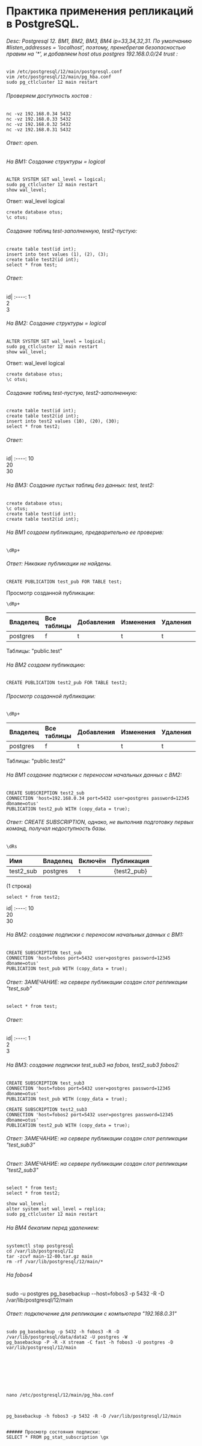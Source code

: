 # Практика применения репликаций в PostgreSQL.  
###### Desc: Postgresql 12. ВМ1, ВМ2, ВМ3, ВМ4 ip=33,34,32,31. По умолчанию #listen_addresses = 'localhost', поэтому, пренебрегая безопасностью правим на '*', и добавляем host	otus	postgres	192.168.0.0/24 trust :
```
vim /etc/postgresql/12/main/postgresql.conf
vim /etc/postgresql/12/main/pg_hba.conf
sudo pg_ctlcluster 12 main restart
```
###### Проверяем доступность хостов :
```
nc -vz 192.168.0.34 5432
nc -vz 192.168.0.33 5432
nc -vz 192.168.0.32 5432
nc -vz 192.168.0.31 5432
```
###### Ответ: open.

###### На ВМ1: Создание структуры = logical
```
ALTER SYSTEM SET wal_level = logical;
sudo pg_ctlcluster 12 main restart
show wal_level;
```
Ответ: wal_level logical
```
create database otus;
\c otus;
```
###### Создание таблиц test-заполненную, test2-пустую:
```
create table test(id int);
insert into test values (1), (2), (3);
create table test2(id int);
select * from test;
```
###### Ответ:

id|
:----:
1  
2  
3  
###### На ВМ2: Создание структуры = logical
```
ALTER SYSTEM SET wal_level = logical;
sudo pg_ctlcluster 12 main restart
show wal_level;
```
Ответ: wal_level logical
```
create database otus;
\c otus;
```
###### Создание таблиц test-пустую, test2-заполненную:
```
create table test(id int);
create table test2(id int);
insert into test2 values (10), (20), (30);
select * from test2;
```
###### Ответ:

id|
:----:
10  
20  
30  
###### На ВМ3: Создание пустых таблиц без данных: test, test2:
```
create database otus;
\c otus;
create table test(id int);
create table test2(id int);
```
###### На ВМ1 создаем публикацию, предварительно ее проверив:
```
\dRp+
```
###### Ответ: Никакие публикации не найдены.
```
CREATE PUBLICATION test_pub FOR TABLE test;
```
Просмотр созданной публикации:
```
\dRp+
```
 Владелец | Все таблицы | Добавления | Изменения | Удаления | Опустошения
 :----|:--------|:--------|:--------|:--------|:--------:
postgres | f    | t       | t       | t       | t       |

Таблицы:   "public.test"
    
###### На ВМ2 создаем публикацию:
```
CREATE PUBLICATION test2_pub FOR TABLE test2;
```
###### Просмотр созданной публикации:
```
\dRp+
```
 Владелец | Все таблицы | Добавления | Изменения | Удаления | Опустошения
 :----|:--------|:--------|:--------|:--------|:--------:
postgres | f    | t       | t       | t       | t       |

Таблицы:   "public.test2"
###### На ВМ1 создание подписки с переносом начальных данных с ВМ2:
```
CREATE SUBSCRIPTION test2_sub 
CONNECTION 'host=192.168.0.34 port=5432 user=postgres password=12345 dbname=otus' 
PUBLICATION test2_pub WITH (copy_data = true);
```
###### Ответ: CREATE SUBSCRIPTION, однако, не выполнив подготовку первых команд, получал недоступность базы.
```
\dRs
```
Имя   | Владелец| Включён | Публикация
 :----|:--------|:--------|:--------:
 test2_sub | postgres | t       | {test2_pub}

(1 строка)
```
select * from test2;
```
id|
:----:
10  
20  
30 
###### На ВМ2: создание подписки с переносом начальных данных с ВМ1:
```
CREATE SUBSCRIPTION test_sub 
CONNECTION 'host=fobos port=5432 user=postgres password=12345 dbname=otus' 
PUBLICATION test_pub WITH (copy_data = true);
```
###### Ответ: ЗАМЕЧАНИЕ:  на сервере публикации создан слот репликации "test_sub"
```
select * from test;
```
###### Ответ:

id|
:----:
1  
2  
3  

###### На ВМ3: создание подписки test_sub3 на fobos, test2_sub3 fobos2:
```
CREATE SUBSCRIPTION test_sub3 
CONNECTION 'host=fobos port=5432 user=postgres password=12345 dbname=otus' 
PUBLICATION test_pub WITH (copy_data = true);

CREATE SUBSCRIPTION test2_sub3 
CONNECTION 'host=fobos2 port=5432 user=postgres password=12345 dbname=otus' 
PUBLICATION test2_pub WITH (copy_data = true);
```
###### Ответ: ЗАМЕЧАНИЕ:  на сервере публикации создан слот репликации "test_sub3"
###### Ответ: ЗАМЕЧАНИЕ:  на сервере публикации создан слот репликации "test2_sub3"
```
select * from test;
select * from test2;
```
```
show wal_level;
alter system set wal_level = replica;
sudo pg_ctlcluster 12 main restart
```
###### На ВМ4 бекапим перед удалением:
```
systemctl stop postgresql
cd /var/lib/postgresql/12
tar -zcvf main-12-00.tar.gz main
rm -rf /var/lib/postgresql/12/main/*
```

###### На fobos4
sudo -u postgres pg_basebackup --host=fobos3 -p 5432 -R -D /var/lib/postgresql/12/main
###### Ответ: подключение для репликации с компьютера "192.168.0.31"
```
sudo pg_basebackup -p 5432 -h fobos3 -R -D /var/lib/postgresql/data/data2 -U postgres -W
pg_basebackup -P -R -X stream -C fast -h fobos3 -U postgres -D var/lib/postgresql/12/main 








nano /etc/postgresql/12/main/pg_hba.conf



pg_basebackup -h fobos3 -p 5432 -R -D /var/lib/postgresql/12/main


###### Просмотр состояния подписки:
SELECT * FROM pg_stat_subscription \gx  



    

















